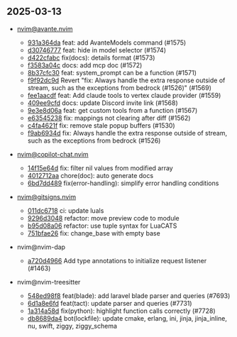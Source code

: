 ## 2025-03-13

* nvim@avante.nvim
  - [931a364da](https://github.com/yetone/avante.nvim/commit/931a364dad7b4ff9cc583646c3fd5ae69d3dcc61) feat: add AvanteModels command (#1575)
  - [d30746777](https://github.com/yetone/avante.nvim/commit/d30746777162131bd2d45725ac276d7cdd25c4b2) feat: hide in model selector (#1574)
  - [d422cfabc](https://github.com/yetone/avante.nvim/commit/d422cfabcdadde735df4ec64dc74edc8c0990ed3) fix(docs): details format (#1573)
  - [f3583a04c](https://github.com/yetone/avante.nvim/commit/f3583a04cad35151be6679d066c9a3f0eb8d27bd) docs: add mcp doc (#1572)
  - [8b37cfc30](https://github.com/yetone/avante.nvim/commit/8b37cfc306457b8ded6c26f19e7d72bec2378732) feat: system_prompt can be a function (#1571)
  - [f9f92dc9d](https://github.com/yetone/avante.nvim/commit/f9f92dc9d49959e03a15b8eb9bad50666a3f6b8d) Revert "fix: Always handle the extra response outside of stream, such as the exceptions from bedrock (#1526)" (#1569)
  - [fee1aacdf](https://github.com/yetone/avante.nvim/commit/fee1aacdfcb24a52b0061ad352a31e2239e07100) feat: Add claude tools to vertex claude provider (#1559)
  - [409ee9cfd](https://github.com/yetone/avante.nvim/commit/409ee9cfda7b8cee1f34f71d7a039a4baa8ba18e) docs: update Discord invite link (#1568)
  - [9e3e8d06a](https://github.com/yetone/avante.nvim/commit/9e3e8d06a2ea88762a52a8afeff71e8dd3a9257a) feat: get custom tools from a function (#1567)
  - [e63545238](https://github.com/yetone/avante.nvim/commit/e635452389239d950f791cd36a1a0bda7b0ab34e) fix: mappings not clearing after diff (#1562)
  - [c4fa4621f](https://github.com/yetone/avante.nvim/commit/c4fa4621fbe6cc5063884c96723ebd5fbcb06f21) fix: remove stale popup buffers (#1530)
  - [f9ab6934d](https://github.com/yetone/avante.nvim/commit/f9ab6934d23b6b5226bd3cd7254984470b8144a1) fix: Always handle the extra response outside of stream, such as the exceptions from bedrock (#1526)

* nvim@copilot-chat.nvim
  - [14f15e64d](https://github.com/CopilotC-Nvim/CopilotChat.nvim/commit/14f15e64d1d0ebb2213f94405f39ef476a4df07f) fix: filter nil values from modified array
  - [4012712aa](https://github.com/CopilotC-Nvim/CopilotChat.nvim/commit/4012712aac2c892294fa12505cb4cc829f161f6c) chore(doc): auto generate docs
  - [6bd7dd489](https://github.com/CopilotC-Nvim/CopilotChat.nvim/commit/6bd7dd48966f3fa97e3b930771ad24390c2c1843) fix(error-handling): simplify error handling conditions

* nvim@gitsigns.nvim
  - [011dc6718](https://github.com/lewis6991/gitsigns.nvim/commit/011dc6718bcebdf92a5336bb0da79189c3afe621) ci: update luals
  - [9296d3048](https://github.com/lewis6991/gitsigns.nvim/commit/9296d3048dd1f13c642f08f392fb22a256061d50) refactor: move preview code to module
  - [b95d08a06](https://github.com/lewis6991/gitsigns.nvim/commit/b95d08a0607328d7d973cfcdaf4133a1a5fb3f2e) refactor: use tuple syntax for LuaCATS
  - [751bfae26](https://github.com/lewis6991/gitsigns.nvim/commit/751bfae26a3561394afcafdf92b0dc52988ce436) fix: change_base with empty base

* nvim@nvim-dap
  - [a720d4966](https://github.com/mfussenegger/nvim-dap/commit/a720d4966f758ab22e8ec28812b6df90a53e0f02) Add type annotations to initialize request listener (#1463)

* nvim@nvim-treesitter
  - [548ed98f8](https://github.com/nvim-treesitter/nvim-treesitter/commit/548ed98f8a0af738d095ef1be5961f41061ed743) feat(blade): add laravel blade parser and queries (#7693)
  - [6d1a8e6fd](https://github.com/nvim-treesitter/nvim-treesitter/commit/6d1a8e6fdb562aab59e0f67e7aef23cc5b23e283) feat(tact): update parser and queries (#7731)
  - [1a314a58d](https://github.com/nvim-treesitter/nvim-treesitter/commit/1a314a58d6d7695d226b56f6b61b1596993d5ac7) fix(python): highlight function calls correctly (#7728)
  - [db8689da4](https://github.com/nvim-treesitter/nvim-treesitter/commit/db8689da4a2b56388d07b3c20935dde648efbf90) bot(lockfile): update cmake, erlang, ini, jinja, jinja_inline, nu, swift, ziggy, ziggy_schema
